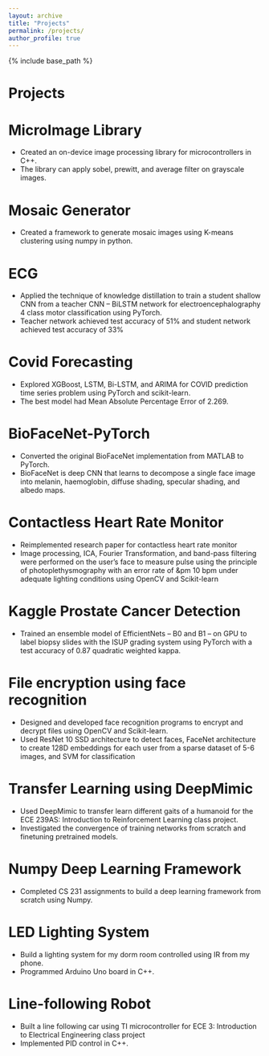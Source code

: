 ```yaml
---
layout: archive
title: "Projects"
permalink: /projects/
author_profile: true
---
```


{% include base_path %}

Projects
======

MicroImage Library
======
* Created an on-device image processing library for microcontrollers in C++. 
* The library can apply sobel, prewitt, and average filter on grayscale images.

Mosaic Generator
======
* Created a framework to generate mosaic images using K-means clustering using numpy in python. 
  
ECG
======
* Applied the technique of knowledge distillation to train a student shallow CNN from a teacher CNN – BiLSTM network for electroencephalography 4 class motor classification using PyTorch.
* Teacher network achieved test accuracy of 51% and student network achieved test accuracy of 33%

Covid Forecasting
======
* Explored XGBoost, LSTM, Bi-LSTM, and ARIMA for COVID prediction time series problem using PyTorch and scikit-learn. 
* The best model had Mean Absolute Percentage Error of 2.269.
  
BioFaceNet-PyTorch
======
* Converted the original BioFaceNet implementation from MATLAB to PyTorch.
* BioFaceNet is deep CNN that learns to decompose a single face image into melanin, haemoglobin, diffuse shading, specular shading, and albedo maps.

Contactless Heart Rate Monitor 
======
* Reimplemented research paper for contactless heart rate monitor 
* Image processing, ICA, Fourier Transformation, and band-pass filtering were performed on the user’s face to measure pulse using the principle of photoplethysmography with an error rate of &pm 10 bpm under adequate lighting conditions using OpenCV and Scikit-learn

Kaggle Prostate Cancer Detection 
======
* Trained an ensemble model of EfficientNets – B0 and B1 – on GPU to label biopsy slides with the ISUP grading system using PyTorch with a test accuracy of 0.87 quadratic weighted kappa.

File encryption using face recognition
======
* Designed and developed face recognition programs to encrypt and decrypt files using OpenCV and Scikit-learn. 
* Used ResNet 10 SSD architecture to detect faces, FaceNet architecture to create 128D embeddings for each user from a sparse dataset of 5-6 images, and SVM for classification

Transfer Learning using DeepMimic
======
* Used DeepMimic to transfer learn different gaits of a humanoid for the ECE 239AS: Introduction to Reinforcement Learning class project. 
* Investigated the convergence of training networks from scratch and finetuning pretrained models. 
  
Numpy Deep Learning Framework
======
* Completed CS 231 assignments to build a deep learning framework from scratch using Numpy.
  
LED Lighting System
======
* Build a lighting system for my dorm room controlled using IR from my phone.
* Programmed Arduino Uno board in C++. 

Line-following Robot
======
* Built a line following car using TI microcontroller for ECE 3: Introduction to Electrical Engineering class project
* Implemented PID control in C++.

